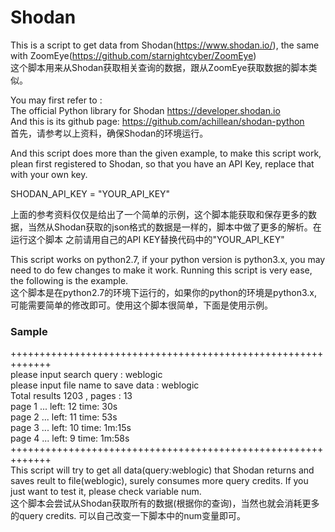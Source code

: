 # Shodan
This is a script to get data from Shodan(https://www.shodan.io/), the same with ZoomEye(https://github.com/starnightcyber/ZoomEye)</br>
这个脚本用来从Shodan获取相关查询的数据，跟从ZoomEye获取数据的脚本类似。

You may first refer to :</br>
The official Python library for Shodan https://developer.shodan.io</br>
And this is its github page: https://github.com/achillean/shodan-python</br>
首先，请参考以上资料，确保Shodan的环境运行。

And this script does more than the given example, to make this script work, plean first registered to Shodan, so that you have an
API Key, replace that with your own key.

SHODAN_API_KEY = "YOUR_API_KEY"</br>

上面的参考资料仅仅是给出了一个简单的示例，这个脚本能获取和保存更多的数据，当然从Shodan获取的json格式的数据是一样的，脚本中做了更多的解析。在运行这个脚本
之前请用自己的API KEY替换代码中的"YOUR_API_KEY"


This script works on python2.7, if your python version is python3.x, you may need to do few changes to make it work.
Running this script is very ease, the following is the example.</br>
这个脚本是在python2.7的环境下运行的，如果你的python的环境是python3.x, 可能需要简单的修改即可。使用这个脚本很简单，下面是使用示例。

### Sample
+++++++++++++++++++++++++++++++++++++++++++++++++++++++++++++</br>
please input search query : weblogic            
please input file name to save data : weblogic </br>
Total results 1203 , pages : 13 </br>
page 1 ... left: 12 time: 30s </br>
page 2 ... left: 11 time: 53s </br>
page 3 ... left: 10 time: 1m:15s </br>
page 4 ... left: 9 time: 1m:58s </br>
+++++++++++++++++++++++++++++++++++++++++++++++++++++++++++++</br>
This script will try to get all data(query:weblogic) that Shodan returns and saves reult to file(weblogic), surely consumes more query credits. If you just want to test it, please check variable num.</br>
这个脚本会尝试从Shodan获取所有的数据(根据你的查询)，当然也就会消耗更多的query credits. 可以自己改变一下脚本中的num变量即可。

